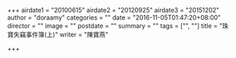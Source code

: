 +++
airdate1 = "20100615"
airdate2 = "20120925"
airdate3 = "20151202"
author = "doraamy"
categories = ""
date = "2016-11-05T01:47:20+08:00"
director = ""
image = ""
postdate = ""
summary = ""
tags = ["", ""]
title = "珠寶失竊事件簿(上)"
writer = "陳寶燕"

+++

